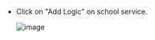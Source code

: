 * Click on "Add Logic" on school service.

  ![image](https://github.com/MdSaddamKazmi/CAPwithVisualTools/assets/54942497/bcd7739e-8b55-4ddf-92e8-1424775af420)

